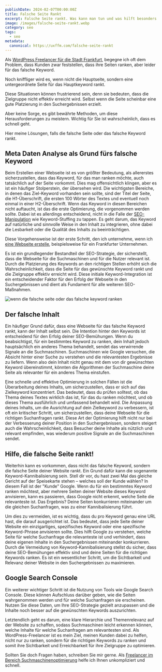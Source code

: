 ```yaml
---
publishDate: 2024-02-07T00:00:00Z
title: Falsche Seite Rankt
excerpt: Falsche Seite rankt. Was kann man tun und was hilft besonders schnell? Alle Lösungen knapp zusammengefasst. Effektiv und schnell von Ihrem SEO Freelancer aus Frankfurt.
image: /images/falsche-seite-rankt.webp
category: seo
tags:
  - seo
metadata:
  canonical: https://uxffm.com/falsche-seite-rankt
---
```


Als <a href="/service/wordpress-frankfurt">WordPress Freelancer für die Stadt Frankfurt</a>, begegne ich oft dem Problem, dass Kunden zwar feststellen, dass ihre Seiten ranken, aber leider für das falsche Keyword. 

Noch kniffliger wird es, wenn nicht die Hauptseite, sondern eine untergeordnete Seite für das Hauptkeyword rankt. 

Diese Situationen können frustrierend sein, denn sie bedeuten, dass die Zielgruppe nicht effektiv erreicht wird. Selbst wenn die Seite scheinbar eine gute Platzierung in den Suchergebnissen erzielt. 

Aber keine Sorge, es gibt bewährte Methoden, um diese Herausforderungen zu meistern. Wichtig für Sie ist wahrscheinlich, dass es schnell geht. 

Hier meine Lösungen, falls die falsche Seite oder das falsche Keyword rankt.

## Meta Daten Analyse als Grund fürs falsche Keyword

Beim Erstellen einer Webseite ist es von größter Bedeutung, als allererstes sicherzustellen, dass das Keyword, für das man ranken möchte, auch tatsächlich auf der Seite vorkommt. Dies mag offensichtlich klingen, aber es ist ein häufiger Stolperstein, der übersehen wird. Die wichtigsten Bereiche, in denen das Ziel-Keyword vorhanden sein sollte, sind der Titel der Seite, die H1-Überschrift, die ersten 100 Wörter des Textes und eventuell noch einmal in einer H2-Überschrift. Wenn das Keyword in diesen Bereichen nicht auftaucht, ist das die erste Optimierung, die vorgenommen werden sollte. Dabei ist es allerdings entscheidend, nicht in die Falle der <a href="/seo-manipulation">SEO-Manipulation</a> wie Keyword-Stuffing zu tappen. Es geht darum, das Keyword auf natürliche und sinnvolle Weise in den Inhalt zu integrieren, ohne dabei die Lesbarkeit oder die Qualität des Inhalts zu beeinträchtigen.

Diese Vorgehensweise ist der erste Schritt, den ich unternehme, wenn ich <a href="/service/webdesign-frankfurt">eine Webseite erstelle</a>, beispielsweise für ein Frankfurter Unternehmen. 

Es ist ein grundlegender Bestandteil der SEO-Strategie, der sicherstellt, dass die Webseite für die Suchmaschinen und für die Nutzer relevant ist. Durch die Platzierung des Keywords an den richtigen Stellen erhöht sich die Wahrscheinlichkeit, dass die Seite für das gewünschte Keyword rankt und die Zielgruppe effektiv erreicht wird. Diese initiale Keyword-Integration ist ein entscheidender Faktor für den Erfolg der Webseite in den Suchergebnissen und dient als Fundament für alle weiteren SEO-Maßnahmen.

<img src="/images/falsches-keyword-rankt.webp" alt="wenn die falsche seite oder das falsche keyword ranken">

## Der falsche Inhalt


Ein häufiger Grund dafür, dass eine Webseite für das falsche Keyword rankt, kann der Inhalt selbst sein. Die Intention hinter den Keywords ist entscheidend für den Erfolg deiner SEO-Bemühungen. Wenn du beabsichtigst, für ein bestimmtes Keyword zu ranken, dein Inhalt jedoch hauptsächlich ein anderes Thema behandelt, sendet das verwirrende Signale an die Suchmaschinen. Suchmaschinen wie Google versuchen, die Absicht hinter einer Suche zu verstehen und die relevantesten Ergebnisse zu liefern. Wenn also dein Inhalt nicht genau mit dem von dir gewünschten Keyword übereinstimmt, könnten die Algorithmen der Suchmaschine deine Seite als relevanter für ein anderes Thema einstufen.

Eine schnelle und effektive Optimierung in solchen Fällen ist die Überarbeitung deines Inhalts, um sicherzustellen, dass er sich auf das Zielkeyword konzentriert. Das bedeutet, dass du prüfen solltest, ob das Thema deines Textes wirklich das ist, für das du ranken möchtest, und ob dieses Thema ausführlich und umfassend behandelt wird. Die Anpassung deines Inhalts, um die Ausrichtung auf dein Zielkeyword zu verbessern, ist oft ein kritischer Schritt, um sicherzustellen, dass deine Webseite für die richtigen Suchanfragen rankt. Diese Art der Optimierung hilft nicht nur bei der Verbesserung deiner Position in den Suchergebnissen, sondern steigert auch die Wahrscheinlichkeit, dass Besucher deine Inhalte als nützlich und relevant empfinden, was wiederum positive Signale an die Suchmaschinen sendet.

## Hilfe, die falsche Seite rankt!

Weiterhin kann es vorkommen, dass nicht das falsche Keyword, sondern die falsche Seite deiner Website rankt. Ein Grund dafür kann die sogenannte Keyword-Kannibalisierung sein. Stell dir vor, du hast zwei Mal das gleiche Gericht auf der Speisekarte stehen – welches soll der Kunde wählen? In diesem Fall ist der "Kunde" Google. Wenn du für ein bestimmtes Keyword ranken möchtest, aber mehrere Seiten deiner Website dieses Keyword anvisieren, kann es passieren, dass Google nicht erkennt, welche Seite die relevanteste ist. Das Ergebnis? Deine Seiten konkurrieren miteinander um die gleichen Suchanfragen, was zu einer Kannibalisierung führt.

Um dies zu vermeiden, ist es wichtig, dass du pro Keyword genau eine URL hast, die darauf ausgerichtet ist. Das bedeutet, dass jede Seite deiner Website ein einzigartiges, spezifisches Keyword oder eine spezifische Keyword-Phrase anvisieren sollte. Dies hilft Google zu verstehen, welche Seite für welche Suchanfrage die relevanteste ist und verhindert, dass deine eigenen Inhalte in den Suchergebnissen miteinander konkurrieren. Durch die Vermeidung von Keyword-Kannibalisierung stellst du sicher, dass deine SEO-Bemühungen effektiv sind und deine Seiten für die richtigen Keywords ranken. Es ist ein wesentlicher Schritt, um die Sichtbarkeit und Relevanz deiner Website in den Suchergebnissen zu maximieren.

##  Google Search Console

Ein weiterer wichtiger Schritt ist die Nutzung von Tools wie Google Search Console. Diese können Aufschluss darüber geben, wie die Seiten wahrgenommen werden und für welche Suchanfragen sie erscheinen. Nutzen Sie diese Daten, um Ihre SEO-Strategie gezielt anzupassen und die Inhalte noch besser auf die gewünschten Keywords auszurichten.

Letztendlich geht es darum, eine klare Hierarchie und Themenrelevanz auf der Website zu schaffen, sodass Suchmaschinen leicht erkennen können, welche Inhalte für welche Suchanfragen am relevantesten sind. Als WordPress-Freelancer ist es mein Ziel, meinen Kunden dabei zu helfen, nicht nur zu ranken, sondern für die richtigen Keywords zu ranken und somit ihre Sichtbarkeit und Erreichbarkeit für ihre Zielgruppe zu optimieren.

Sollten Sie doch Fragen haben, schreiben Sie mir gerne. Als <a href="/">Freelancer im Bereich Suchmaschinenoptimierung</a> helfe ich Ihnen unkompliziert und schnell.